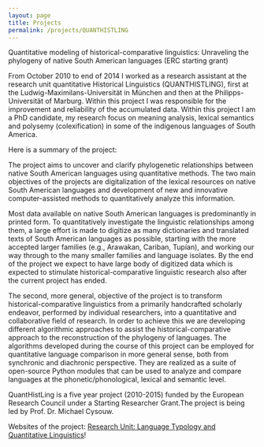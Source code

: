 ```yaml
---
layout: page
title: Projects
permalink: /projects/QUANTHISTLING
---
```



Quantitative modeling of historical-comparative linguistics: 
Unraveling the phylogeny of native South American languages (ERC starting grant)

From October 2010 to end of 2014 I worked as a research assistant at the research unit quantitative Historical Linguistics (QUANTHISTLING), first at the Ludwig-Maximilans-Universität in München and then at the Philipps-Universität of Marburg. Within this project I was responsible for the improvement and reliability of the accumulated data. Within this project I am a PhD candidate, my research focus on meaning analysis, lexical semantics and  polysemy (colexification) in some of the indigenous languages of South America.

Here is a summary of the project:

The project aims to uncover and clarify phylogenetic relationships between native South American languages using quantitative methods. The two main objectives of the projects are digitalization of the lexical resources on native South American languages and development of new and innovative computer-assisted methods to quantitatively analyze this information.

Most data available on native South American languages is predominantly in printed form. To quantitatively investigate the linguistic relationships among them, a large effort is made to digitize as many dictionaries and translated texts of South American languages as possible, starting with the more accepted larger families (e.g., Arawakan, Cariban, Tupían), and working our way through to the many smaller families and language isolates. By the end of the project we expect to have large body of digitized data which is expected to stimulate historical-comparative linguistic research also after the current project has ended.

The second, more general, objective of the project is to transform historical-comparative linguistics from a primarily handcrafted scholarly endeavor, performed by individual researchers, into a quantitative and collaborative field of research. In order to achieve this we are developing different algorithmic approaches to assist the historical-comparative approach to the reconstruction of the phylogeny of languages. The algorithms developed during the course of this project can be employed for quantitative language comparison in more general sense, both from synchronic and diachronic perspective. They are realized as a suite of open-source Python modules that can be used to analyze and compare languages at the phonetic/phonological, lexical and semantic level.

QuantHistLing is a five year project (2010-2015) funded by the European Research Council under a Starting Researcher Grant.The project is being led by Prof. Dr. Michael Cysouw.

Websites of the project:
[Research Unit: Language Typology and Quantitative Linguistics](https://www.uni-marburg.de/fb09/igs/arbeitsgruppen/typology?set_language=en)!
